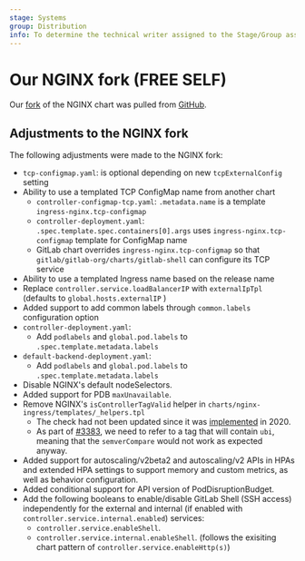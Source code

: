```yaml
---
stage: Systems
group: Distribution
info: To determine the technical writer assigned to the Stage/Group associated with this page, see https://handbook.gitlab.com/handbook/product/ux/technical-writing/#assignments
---
```


# Our NGINX fork **(FREE SELF)**

Our [fork](https://gitlab.com/gitlab-org/charts/gitlab/tree/master/charts/nginx-ingress) of the NGINX chart was pulled from [GitHub](https://github.com/kubernetes/ingress-nginx).

## Adjustments to the NGINX fork

The following adjustments were made to the NGINX fork:

- `tcp-configmap.yaml`: is optional depending on new `tcpExternalConfig` setting
- Ability to use a templated TCP ConfigMap name from another chart
  - `controller-configmap-tcp.yaml`: `.metadata.name` is a template `ingress-nginx.tcp-configmap`
  - `controller-deployment.yaml`: `.spec.template.spec.containers[0].args` uses `ingress-nginx.tcp-configmap` template for ConfigMap name
  - GitLab chart overrides `ingress-nginx.tcp-configmap` so that `gitlab/gitlab-org/charts/gitlab-shell` can configure its TCP service
- Ability to use a templated Ingress name based on the release name
- Replace `controller.service.loadBalancerIP` with `externalIpTpl` (defaults to `global.hosts.externalIP` )
- Added support to add common labels through `common.labels` configuration option
- `controller-deployment.yaml`:
  - Add `podlabels` and `global.pod.labels` to `.spec.template.metadata.labels`
- `default-backend-deployment.yaml`:
  - Add `podlabels` and `global.pod.labels` to `.spec.template.metadata.labels`
- Disable NGINX's default nodeSelectors.
- Added support for PDB `maxUnavailable`.
- Remove NGINX's `isControllerTagValid` helper in `charts/nginx-ingress/templates/_helpers.tpl`
  - The check had not been updated since it was [implemented](https://github.com/kubernetes/ingress-nginx/pull/5252) in 2020.
  - As part of [#3383](https://gitlab.com/gitlab-org/charts/gitlab/-/issues/3383), we need to refer to a tag that will contain `ubi`,
    meaning that the `semverCompare` would not work as expected anyway.
- Added support for autoscaling/v2beta2 and autoscaling/v2 APIs in HPAs and
  extended HPA settings to support memory and custom metrics, as well as
  behavior configuration.
- Added conditional support for API version of PodDisruptionBudget.
- Add the following booleans to enable/disable GitLab Shell (SSH access) independently for the external and internal (if enabled with `controller.service.internal.enabled`) services:
  - `controller.service.enableShell`.
  - `controller.service.internal.enableShell`.
  (follows the exisiting chart pattern of `controller.service.enableHttp(s)`)
